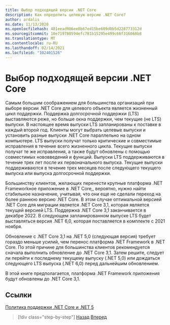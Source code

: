 ```yaml
---
title: Выбор подходящей версии .NET Core
description: Как определить целевую версию .NET Core?
author: ardalis
ms.date: 11/13/2020
ms.openlocfilehash: 401eead986ee8b67ed15be609d0b5d228773312d
ms.sourcegitcommit: 10e719780594efc781b15295e499c66f316068b8
ms.translationtype: MT
ms.contentlocale: ru-RU
ms.lasthandoff: 02/14/2021
ms.locfileid: "102401526"
---
```

# <a name="choose-the-right-net-core-version"></a>Выбор подходящей версии .NET Core

Самым большим соображением для большинства организаций при выборе версии .NET Core для целевого объекта является жизненный цикл поддержки. Поддержка долгосрочной поддержки (LTS) выставляются реже, но больше окна поддержки, чем текущие (не LTS) выпуски. В настоящее время выпуски LTS запланированы к поставке в каждый второй год. Клиенты могут выбрать целевые выпуски и установить разные выпуски .NET Core параллельно на одном компьютере. LTS выпуски получат только критические и совместимые исправления в течение всего жизненного цикла. Текущие выпуски получат те же исправления, а также будут обновлены с помощью совместимых нововведений и функций. Выпуски LTS поддерживаются в течение трех лет после их первоначального выпуска. Текущие выпуски поддерживаются в течение трех месяцев после следующего текущего выпуска или выпуска долгосрочной поддержки.

Большинству клиентов, желающих перенести крупные платформа .NET Frameworkное приложение в .NET Core,, вероятно, нужно найти стабильное назначение, учитывая, что они еще не сделали переход на более раннюю версию .NET Core. В этом случае оптимальной версией .NET Core для миграции является .NET Core 3,1, которая является текущей версией LTS. Поддержка .NET Core 3,1 заканчивается в декабре 2022. В следующем запланированном выпуске LTS будет выставляться версия .NET 6,0, которая поставляется в комплекте с 2021 ноября.

Обновление с .NET Core 3,1 на .NET 5,0 (следующая версия) требует гораздо меньше усилий, чем перенос платформа .NET Framework в .NET Core. По этой причине для большинства клиентов рекомендуется сначала выполнить обновление до .NET Core 3,1. Затем решите, следует ли перейти к последнему текущему выпуску (.NET 5,0) или дождаться следующего LTS выпуска (.NET 6,0) перед дальнейшим обновлением.

В этой книге предполагается, платформа .NET Framework приложения будут обновлены до .NET Core 3,1.

## <a name="references"></a>Ссылки

[Политика поддержки .NET Core и .NET 5](https://dotnet.microsoft.com/platform/support/policy/dotnet-core)

>[!div class="step-by-step"]
>[Назад](migrate-aspnet-core-2-1.md)
>[Вперед](incremental-migration-strategies.md)
